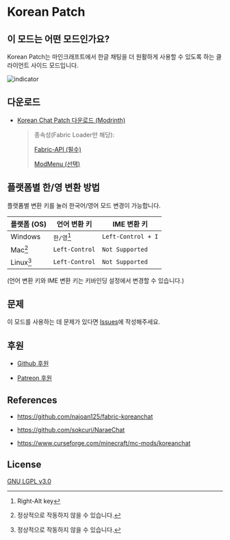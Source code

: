 # Korean Patch

## 이 모드는 어떤 모드인가요?

Korean Patch는 마인크래프트에서 한글 채팅을 더 원활하게 사용할 수 있도록 하는 클라이언트 사이드 모드입니다.

![indicator](https://wsrv.nl/?url=https%3A%2F%2Fww1.apcl.kro.kr%2Ffile%2Funknown%2520%25281%2529.png&n=-1)

## 다운로드

- [Korean Chat Patch 다운로드 (Modrinth)](https://modrinth.com/mod/korean-chat-patch)

  > 종속성(Fabric Loader만 해당):
  >
  > [Fabric-API (필수)](https://modrinth.com/mod/fabric-api)
  >
  > [ModMenu (선택)](https://modrinth.com/mod/modmenu)

## 플랫폼별 한/영 변환 방법

플랫폼별 변환 키를 눌러 한국어/영어 모드 변경이 가능합니다.

| 플랫폼 (OS)               | 언어 변환 키             | IME 변환 키           |
|------------------------|---------------------|--------------------|
| Windows                | `한/영`[^Windows_Key] | `Left-Control + I` |
| Mac[^Other_Platform]   | `Left-Control`      | `Not Supported`    |
| Linux[^Other_Platform] | `Left-Control`      | `Not Supported`    |

(언어 변환 키와 IME 변환 키는 키바인딩 설정에서 변경할 수 있습니다.)

## 문제

이 모드를 사용하는 데 문제가 있다면 [Issues](https://github.com/najoan125/KoreanPatch-multiLoader/issues)에 작성해주세요.

## 후원

- [Github 후원](https://github.com/sponsors/najoan125)

- [Patreon 후원](https://patreon.com/Najoan)

## References

- https://github.com/najoan125/fabric-koreanchat

- https://github.com/sokcuri/NaraeChat

- https://www.curseforge.com/minecraft/mc-mods/koreanchat

## License

[GNU LGPL v3.0](https://github.com/najoan125/KoreanPatch-multiLoader/blob/1.21/LICENSE)

[^Windows_Key]: Right-Alt key
[^Other_Platform]: 정상적으로 작동하지 않을 수 있습니다.